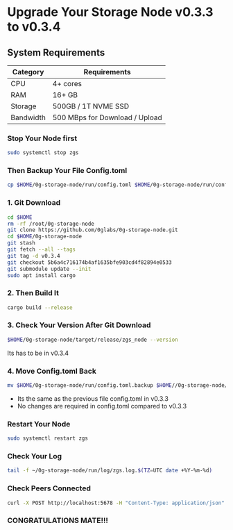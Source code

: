 # Upgrade Your Storage Node v0.3.3 to v0.3.4

## System Requirements
| Category | Requirements |
| ------------ | ------------ |
| CPU | 4+ cores |
| RAM | 16+ GB |
| Storage | 500GB / 1T NVME SSD |
| Bandwidth | 500 MBps for Download / Upload |

### Stop Your Node first
```bash
sudo systemctl stop zgs
```
### Then Backup Your File Config.toml
```bash
cp $HOME/0g-storage-node/run/config.toml $HOME/0g-storage-node/run/config.toml.backup
```
### 1. Git Download
```bash
cd $HOME
rm -rf /root/0g-storage-node
git clone https://github.com/0glabs/0g-storage-node.git
cd $HOME/0g-storage-node
git stash
git fetch --all --tags
git tag -d v0.3.4
git checkout 5b6a4c716174b4af1635bfe903cd4f82894e0533
git submodule update --init
sudo apt install cargo
```
### 2. Then Build It
```bash
cargo build --release
```

### 3. Check Your Version After Git Download
```bash
$HOME/0g-storage-node/target/release/zgs_node --version
```
<change input>
Its has to be in v0.3.4

### 4. Move Config.toml Back
```bash
mv $HOME/0g-storage-node/run/config.toml.backup $HOME//0g-storage-node/run/config.toml
```
- Its the same as the previous file config.toml in v0.3.3 
- No changes are required in config.toml compared to v0.3.3
 
### Restart Your Node
```bash
sudo systemctl restart zgs
```

### Check Your Log
```bash
tail -f ~/0g-storage-node/run/log/zgs.log.$(TZ=UTC date +%Y-%m-%d)
```
### Check Peers Connected
```bash
curl -X POST http://localhost:5678 -H "Content-Type: application/json" -d '{"jsonrpc":"2.0","method":"zgs_getStatus","params":[],"id":1}'  | jq
```
### CONGRATULATIONS MATE!!!

 
